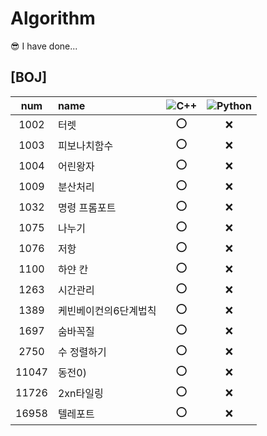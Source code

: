 # Algorithm

😎 I have done...  
## [BOJ]  
|num|name|![C++](https://img.shields.io/badge/-C++-00599C?style=plastic&logo=c)|![Python](https://img.shields.io/badge/-Python-8fcfd1?style=plastic&logo=Python)|
|:---:|:---|:---:|:---:|  
|1002|터렛|⭕|❌|  
|1003|피보나치함수|⭕|❌|  
|1004|어린왕자|⭕|❌|  
|1009|분산처리|⭕|❌| 
|1032|명령 프롬포트|⭕|❌|  
|1075|나누기|⭕|❌|  
|1076|저항|⭕|❌|  
|1100|하얀 칸|⭕|❌|  
|1263|시간관리|⭕|❌|  
|1389|케빈베이컨의6단계법칙|⭕|❌|  
|1697|숨바꼭질|⭕|❌|  
|2750|수 정렬하기|⭕|❌|  
|11047|동전0)|⭕|❌|  
|11726|2xn타일링|⭕|❌|  
|16958|텔레포트|⭕|❌|  
